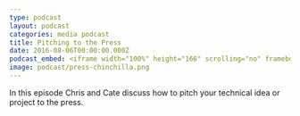 ```yaml
---
type: podcast
layout: podcast
categories: media podcast
title: Pitching to the Press
date: 2016-08-06T00:00:00.000Z
podcast_embed: <iframe width="100%" height="166" scrolling="no" frameborder="no" src="https://w.soundcloud.com/player/?url=https%3A//api.soundcloud.com/tracks/277094731&amp;color=ff5500&amp;auto_play=false&amp;hide_related=false&amp;show_comments=true&amp;show_user=true&amp;show_reposts=false"></iframe>
image: podcast/press-chinchilla.png
---
```


In this episode Chris and Cate discuss how to pitch your technical idea or project to the press.
